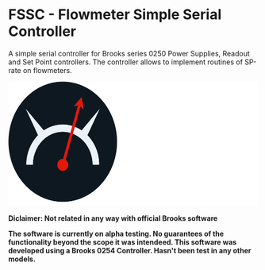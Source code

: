 # **FSSC** - Flowmeter Simple Serial Controller 

A simple serial controller for Brooks series 0250 Power Supplies, Readout and Set Point controllers. The controller allows to implement routines of SP-rate on flowmeters. 

<p align="center">
  <img height=250 src="rsrcs/FSSC_icon.png" />
</p>

**Diclaimer: Not related in any way with official Brooks software**

**The software is currently on alpha testing. No guarantees of the functionality beyond the scope it was intendeed. This software was developed using a Brooks 0254 Controller. Hasn't been test in any other models.**


